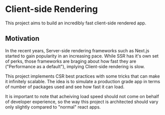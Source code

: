 # Client-side Rendering

This project aims to build an incredibly fast client-side rendered app.

## Motivation

In the recent years, Server-side rendering frameworks such as Next.js started to gain popularity in an increasing pace.
While SSR has it's own set of perks, those frameworks are braging about how fast they are ("Performance as a default"), implying Client-side rendering is slow.

This project implements CSR best practices with some tricks that can make it infinitely scalable.
The idea is to simulate a production grade app in terms of number of packages used and see how fast it can load.

It is important to note that acheiving load speed should not come on behalf of developer experience, so the way this project is architected should vary only slightly compared to "normal" react apps.
